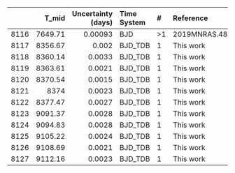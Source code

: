 |      |   T_mid |   Uncertainty (days) | Time System   | #   | Reference           |
|-----:|--------:|---------------------:|:--------------|:----|:--------------------|
| 8116 | 7649.71 |              0.00093 | BJD           | >1  | 2019MNRAS.482..301L |
| 8117 | 8356.67 |              0.002   | BJD_TDB       | 1   | This work           |
| 8118 | 8360.14 |              0.0033  | BJD_TDB       | 1   | This work           |
| 8119 | 8363.61 |              0.0021  | BJD_TDB       | 1   | This work           |
| 8120 | 8370.54 |              0.0015  | BJD_TDB       | 1   | This work           |
| 8121 | 8374    |              0.0023  | BJD_TDB       | 1   | This work           |
| 8122 | 8377.47 |              0.0027  | BJD_TDB       | 1   | This work           |
| 8123 | 9091.37 |              0.0028  | BJD_TDB       | 1   | This work           |
| 8124 | 9094.83 |              0.0028  | BJD_TDB       | 1   | This work           |
| 8125 | 9105.22 |              0.0024  | BJD_TDB       | 1   | This work           |
| 8126 | 9108.69 |              0.0021  | BJD_TDB       | 1   | This work           |
| 8127 | 9112.16 |              0.0023  | BJD_TDB       | 1   | This work           |
